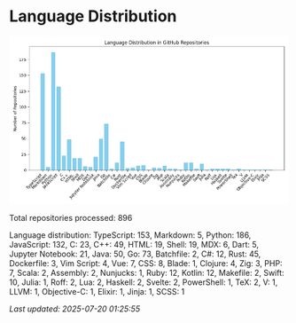# Language Distribution

![Language Distribution Chart](language_distribution_bar_chart.png)

Total repositories processed: 896

Language distribution:
TypeScript: 153, Markdown: 5, Python: 186, JavaScript: 132, C: 23, C++: 49, HTML: 19, Shell: 19, MDX: 6, Dart: 5, Jupyter Notebook: 21, Java: 50, Go: 73, Batchfile: 2, C#: 12, Rust: 45, Dockerfile: 3, Vim Script: 4, Vue: 7, CSS: 8, Blade: 1, Clojure: 4, Zig: 3, PHP: 7, Scala: 2, Assembly: 2, Nunjucks: 1, Ruby: 12, Kotlin: 12, Makefile: 2, Swift: 10, Julia: 1, Roff: 2, Lua: 2, Haskell: 2, Svelte: 2, PowerShell: 1, TeX: 2, V: 1, LLVM: 1, Objective-C: 1, Elixir: 1, Jinja: 1, SCSS: 1


_Last updated: 2025-07-20 01:25:55_
